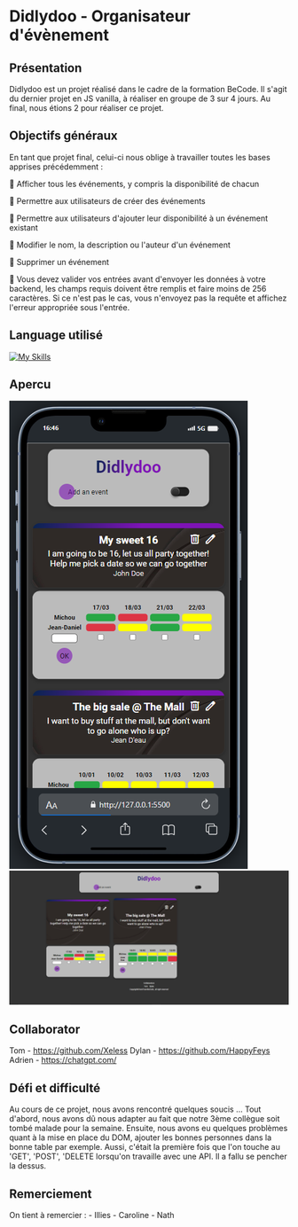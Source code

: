 # Didlydoo - Organisateur d'évènement

## Présentation

Didlydoo est un projet réalisé dans le cadre de la formation BeCode. Il s'agit du dernier projet en JS vanilla, à réaliser en groupe de 3 sur 4 jours. Au final, nous étions 2 pour réaliser ce projet. 

## Objectifs généraux

En tant que projet final, celui-ci nous oblige à travailler toutes les bases apprises précédemment :

🌱 Afficher tous les événements, y compris la disponibilité de chacun

🌱 Permettre aux utilisateurs de créer des événements

🌱 Permettre aux utilisateurs d'ajouter leur disponibilité à un événement existant

🌱 Modifier le nom, la description ou l'auteur d'un événement

🌱 Supprimer un événement

🌱 Vous devez valider vos entrées avant d'envoyer les données à votre backend, les champs requis doivent être remplis et faire moins de 256 caractères. Si ce n'est pas le cas, vous n'envoyez pas la requête et affichez l'erreur appropriée sous l'entrée.

## Language utilisé

[![My Skills](https://skillicons.dev/icons?i=js,html,css,sass,nodejs,postman)](https://skillicons.dev)

## Apercu

![alt text](image.png)
![alt text](image-1.png)

## Collaborator 

Tom - https://github.com/Xeless
Dylan - https://github.com/HappyFeys
Adrien - https://chatgpt.com/

## Défi et difficulté

Au cours de ce projet, nous avons rencontré quelques soucis ...
Tout d'abord, nous avons dû nous adapter au fait que notre 3ème collègue soit tombé malade pour la semaine.
Ensuite, nous avons eu quelques problèmes quant à la mise en place du DOM, ajouter les bonnes personnes dans la bonne table par exemple.
Aussi, c'était la première fois que l'on touche au 'GET', 'POST', 'DELETE lorsqu'on travaille avec une API. Il a fallu se pencher la dessus.

## Remerciement

On tient à remercier :
    - Illies
    - Caroline
    - Nath


